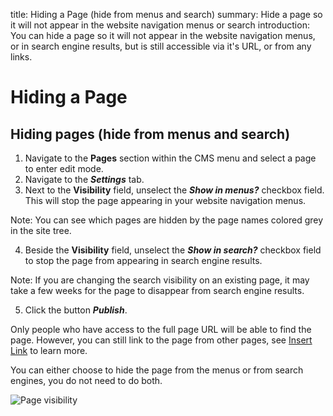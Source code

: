title: Hiding a Page (hide from menus and search)
summary: Hide a page so it will not appear in the website navigation menus or search
introduction: You can hide a page so it will not appear in the website navigation menus, or in search engine results, but is still accessible via it's URL, or from any links.

# Hiding a Page

## Hiding pages (hide from menus and search)

 1. Navigate to the **Pages** section within the CMS menu and select a page to enter edit mode.
 2. Navigate to the ***Settings*** tab.
 3. Next to the **Visibility** field, unselect the ***Show in menus?*** checkbox field. This will stop the page appearing in your website navigation menus.

 Note: You can see which pages are hidden by the page names colored grey in the site tree.


 4. Beside the **Visibility** field, unselect the ***Show in search?*** checkbox field to stop the page from appearing in search engine results.

 Note: If you are changing the search visibility on an existing page, it may take a few weeks for the page to disappear from search engine results.


 5. Click the button ***Publish***.

Only people who have access to the full page URL will be able to find the page. However, you can still link to the page from other pages, see [Insert Link](../creating_and_editing_content/inserting_links) to learn more.

<div class="note" markdown="1">You can either choose to hide the page from the menus or from search engines, you do not need to do both.</div>


![Page visibility](/_images/Hiding-Pages.png)
